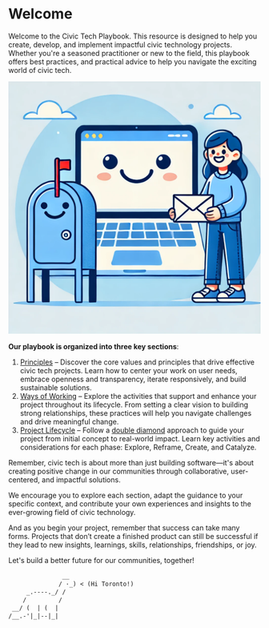 # Welcome

Welcome to the Civic Tech Playbook. This resource is designed to help you create, develop, and implement impactful civic technology projects. Whether you're a seasoned practitioner or new to the field, this playbook offers best practices, and practical advice to help you navigate the exciting world of civic tech.

![Hero Image](./assets/civictechtogether.png)

**Our playbook is organized into three key sections**:

1. [Principles](category/1-principles) –  Discover the core values and principles that drive effective civic tech projects. Learn how to center your work on user needs, embrace openness and transparency, iterate responsively, and build sustainable solutions.
2. [Ways of Working](category/2-ways-of-working) – Explore the activities that support and enhance your project throughout its lifecycle. From setting a clear vision to building strong relationships, these practices will help you navigate challenges and drive meaningful change.
3. [Project Lifecycle](category/3-project-lifecycle) – Follow a [double diamond](https://www.designcouncil.org.uk/our-resources/framework-for-innovation/) approach to guide your project from initial concept to real-world impact. Learn key activities and considerations for each phase: Explore, Reframe, Create, and Catalyze.

Remember, civic tech is about more than just building software—it's about creating positive change in our communities through collaborative, user-centered, and impactful solutions.

We encourage you to explore each section, adapt the guidance to your specific context, and contribute your own experiences and insights to the ever-growing field of civic technology.

And as you begin your project, remember that success can take many forms. Projects that don’t create a finished product can still be successful if they lead to new insights, learnings, skills, relationships, friendships, or joy. 

Let's build a better future for our communities, together!

```
               __
              / ·_) < (Hi Toronto!)
     _.----._/ /
    /         /
 __/ (  | (  |
/__.-'|_|--|_|
```